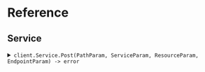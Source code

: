 # Reference
## Service
<details><summary><code>client.Service.Post(PathParam, ServiceParam, ResourceParam, EndpointParam) -> error</code></summary>
<dl>
<dd>

#### 🔌 Usage

<dl>
<dd>

<dl>
<dd>

```go
client.Service.Post(
        context.TODO(),
        "pathParam",
        "serviceParam",
        "resourceParam",
        1,
    )
}
```
</dd>
</dl>
</dd>
</dl>

#### ⚙️ Parameters

<dl>
<dd>

<dl>
<dd>

**pathParam:** `string` 
    
</dd>
</dl>

<dl>
<dd>

**serviceParam:** `string` 
    
</dd>
</dl>

<dl>
<dd>

**resourceParam:** `string` 
    
</dd>
</dl>

<dl>
<dd>

**endpointParam:** `int` 
    
</dd>
</dl>
</dd>
</dl>


</dd>
</dl>
</details>
